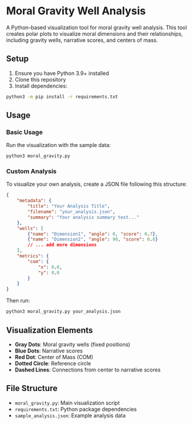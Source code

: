 # Moral Gravity Well Analysis

A Python-based visualization tool for moral gravity well analysis. This tool creates polar plots to visualize moral dimensions and their relationships, including gravity wells, narrative scores, and centers of mass.

## Setup

1. Ensure you have Python 3.9+ installed
2. Clone this repository
3. Install dependencies:
```bash
python3 -m pip install -r requirements.txt
```

## Usage

### Basic Usage
Run the visualization with the sample data:
```bash
python3 moral_gravity.py
```

### Custom Analysis
To visualize your own analysis, create a JSON file following this structure:
```json
{
    "metadata": {
        "title": "Your Analysis Title",
        "filename": "your_analysis.json",
        "summary": "Your analysis summary text..."
    },
    "wells": [
        {"name": "Dimension1", "angle": 0, "score": 0.7},
        {"name": "Dimension2", "angle": 90, "score": 0.8}
        // ... add more dimensions
    ],
    "metrics": {
        "com": {
            "x": 0.0,
            "y": 0.0
        }
    }
}
```

Then run:
```bash
python3 moral_gravity.py your_analysis.json
```

## Visualization Elements

- **Gray Dots**: Moral gravity wells (fixed positions)
- **Blue Dots**: Narrative scores
- **Red Dot**: Center of Mass (COM)
- **Dotted Circle**: Reference circle
- **Dashed Lines**: Connections from center to narrative scores

## File Structure

- `moral_gravity.py`: Main visualization script
- `requirements.txt`: Python package dependencies
- `sample_analysis.json`: Example analysis data 
